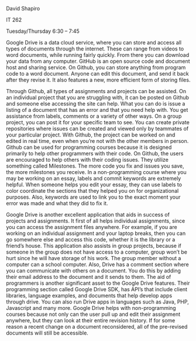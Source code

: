 David Shapiro

IT 262

Tuesday/Thursday 6:30 – 7:45

Google Drive is a data cloud service, where you can store and access all types of documents through the internet. These can range from videos to word documents, while running fairly quickly. From there you can download your data from any computer. GitHub is an open source code and document host and sharing service. On Github, you can store anything from program code to a word document. Anyone can edit this document, and send it back after they revise it. It also features a new, more efficient form of storing files. 

Through Github, all types of assignments and projects can be assisted. On an individual project that you are struggling with, it can be posted on Github and someone else accessing the site can help. What you can do is issue a listing of a document that has an error and that you need help with. You get assistance from labels, comments or a variety of other ways. On a group project, you can post it for your specific team to see. You can create private repositories where issues can be created and viewed only by teammates of your particular project. With Github, the project can be worked on and edited in real time, even when you’re not with the other members in person. Github can be used for programming courses because it is designed primarily to help other programmers with their code. On Github, the users are encouraged to help others with their coding issues. They utilize something called Milestones. The more code you fix and issues you save, the more milestones you receive. In a non-programming course where you may be working on an essay, labels and commit keywords are extremely helpful. When someone helps you edit your essay, they can use labels to color coordinate the sections that they helped you on for organizational purposes. Also, keywords are used to link you to the exact moment your error was made and what they did to fix it.

Google Drive is another excellent application that aids in success of projects and assignments. It first of all helps individual assignments, since you can access the assignment files anywhere. For example, if you are working on an individual assignment and your laptop breaks, then you can go somewhere else and access this code, whether it is the library or a friend’s house. This application also assists in group projects, because if someone in the group does not have access to a computer, group won’t be hurt since he will have storage of his work. The group member without a computer can a school computer. Also, Drive has a comment section where you can communicate with others on a document. You do this by adding their email address to the document and it sends to them. The aid of programmers is another significant asset to the Google Drive features. Their programming section called Google Drive SDK, has API’s that include client libraries, language examples, and documents that help develop apps through drive.  You can also run Drive apps in languages such as Java, PHP, Javascript and many more. Google Drive helps with non-programming courses because not only can the user pull up and edit their assignment anywhere, but they can look at their entire revision history. If for some reason a recent change on a document reconsidered, all of the pre-revised documents will still be accessible. 


